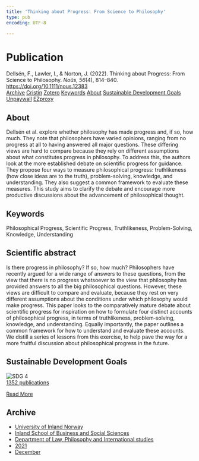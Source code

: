 ```yaml
---
title: 'Thinking about Progress: From Science to Philosophy'
type: pub
encoding: UTF-8

---
```

<h1>Publication</h1>
<article id="csl-bib-container-IC5W2PV9" class="csl-bib-container">
  <div class="csl-bib-body"> <div class="csl-entry">Dellsén, F., Lawler, I., &#38; Norton, J. (2022). Thinking about Progress: From Science to Philosophy. <i>Noûs</i>, <i>56</i>(4), 814–840. <a href="https://doi.org/10.1111/nous.12383">https://doi.org/10.1111/nous.12383</a></div> </div>
  <div class="csl-bib-buttons">
    <a href="#taxonomy-article-IC5W2PV9" alt="archive" class="csl-bib-button">Archive</a>
    <a href="https://app.cristin.no/results/show.jsf?id=1967259" alt="Cristin" class="csl-bib-button">Cristin</a>
    <a href="http://zotero.org/groups/5881554/items/IC5W2PV9" alt="Zotero" class="csl-bib-button">Zotero</a>
    <a href="#keywords-article-IC5W2PV9" alt="keywords" class="csl-bib-button">Keywords</a>
    <a href="#about-article-IC5W2PV9" alt="about_pub" class="csl-bib-button">About</a>
    <a href="#sdg-article-IC5W2PV9" alt="sdg" class="csl-bib-button">Sustainable Development Goals</a>
    <a href="https://onlinelibrary.wiley.com/doi/pdfdirect/10.1111/nous.12383" alt="Unpaywall" class="csl-bib-button">Unpaywall</a>
    <a href="https://onlinelibrary.wiley.com/doi/pdfdirect/10.1111/nous.12383" alt="EZproxy" class="csl-bib-button">EZproxy</a>
  </div>
  <div id="csl-bib-meta-container-IC5W2PV9"></div>
</article>
<div id="csl-bib-meta-IC5W2PV9" class="csl-bib-meta">
  <article id="about-article-IC5W2PV9" class="about_pub-article">
    <h1>About</h1>
    Dellsén et al. explore whether philosophy has made progress and, if so, how much. They note that philosophers have varied opinions, ranging from no progress at all to having answered all major questions. These differing views are hard to compare because they rely on different assumptions about what constitutes progress in philosophy. To address this, the authors look at the more established debate on scientific progress for guidance. They propose four ways to measure philosophical progress: truthlikeness (how close ideas are to the truth), problem-solving, knowledge, and understanding. They also suggest a common framework to evaluate these measures. This study aims to clarify the debate and encourage more productive discussions about the advancement of philosophical thought.
  </article>
  <article id="keywords-article-IC5W2PV9" class="keywords-article">
    <h1>Keywords</h1>
    Philosophical Progress, Scientific Progress, Truthlikeness, Problem-Solving, Knowledge, Understanding
  </article>
  <article id="abstract-article-IC5W2PV9" class="abstract-article">
    <h1>Scientific abstract</h1>
    Is there progress in philosophy? If so, how much? Philosophers have recently argued for a wide range of answers to these questions, from the view that there is no progress whatsoever to the view that philosophy has provided answers to all the big philosophical questions. However, these views are difficult to compare and evaluate, because they rest on very different assumptions about the conditions under which philosophy would make progress. This paper looks to the comparatively mature debate about scientific progress for inspiration on how to formulate four distinct accounts of philosophical progress, in terms of truthlikeness, problem‐solving, knowledge, and understanding. Equally importantly, the paper outlines a common framework for how to understand and evaluate these accounts. We distill a series of lessons from this exercise, to help pave the way for a more fruitful discussion about philosophical progress in the future.
  </article>
  <article id="sdg-article-IC5W2PV9" class="sdg-article">
    <h1>Sustainable Development Goals</h1>
    <div class="sdg-container"><div id="sdg4" class="sdg">
        <img src="{{< params subfolder >}}images/sdg/sdg04_en.png" class="image" alt="SDG 4">
        <div class="sdg-overlay">
          <a href="{{< params subfolder >}}en/archive/?sdg=4#archive" class="sdg-publication-count"><span>1352</span> publications</a>
          <p><a href="https://sdgs.un.org/goals/goal4" class="sdg-read-more">Read More</a></p>
        </div>
      </div></div>
  </article>
  <article id="taxonomy-article-IC5W2PV9" class="taxonomy-article">
    <h1>Archive</h1>
    <ul>
      <li><a href="{{< params subfolder >}}en/archive/?key=3DCRN523">University of Inland Norway</a></li>
      <li><a href="{{< params subfolder >}}en/archive/?key=DU8Q9LN9">Inland School of Business and Social Sciences</a></li>
      <li><a href="{{< params subfolder >}}en/archive/?key=ITYAG68H">Department of Law, Philosophy and International studies</a></li>
      <li><a href="{{< params subfolder >}}en/archive/?key=VFX285I3">2021</a></li>
      <li><a href="{{< params subfolder >}}en/archive/?key=SLUXB9NW">December</a></li>
    </ul>
  </article>
</div>
